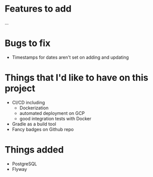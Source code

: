 # Features to add
...
# Bugs to fix
* Timestamps for dates aren't set on adding and updating 

# Things that I'd like to have on this project
* CI/CD including
    * Dockerization
    * automated deployment on GCP
    * good integration tests with Docker
* Gradle as a build tool
* Fancy badges on Github repo

# Things added
* PostgreSQL
* Flyway